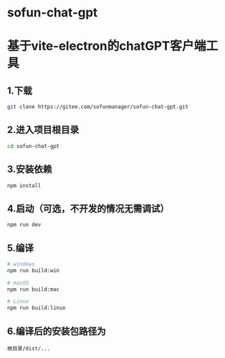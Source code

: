 # sofun-chat-gpt

# 基于vite-electron的chatGPT客户端工具

<!-- #### 安装包下载：

win:
#### [Version 0.6.8](https://gitee.com/sofunmanager/sofun-chat-gpt/raw/master/release/win/sofun-chatGPT%20Setup%200.6.8.exe)
#### [Version 0.6.9](https://gitee.com/sofunmanager/sofun-chat-gpt/raw/master/release/win/sofun-chatGPT%20Setup%200.6.9.exe) -->

<!-- mac: 
    [Version 0.6.8](https://gitee.com/sofunmanager/sofun-chat-gpt/raw/master/release/mac/sofun-chatGPT%20Setup%200.6.8.dwg) -->


<!-- ### 需要其他平台安装请使用以下步骤自行编译 -->

## 1.下载
```bash
git clone https://gitee.com/sofunmanager/sofun-chat-gpt.git
```
## 2.进入项目根目录
```bash
cd sofun-chat-gpt
```

## 3.安装依赖
 
```bash
npm install
```

## 4.启动（可选，不开发的情况无需调试）

```bash
npm run dev
```

## 5.编译

```bash
# windows
npm run build:win

# macOS
npm run build:mac

# Linux
npm run build:linux
```

## 6.编译后的安装包路径为
```
根目录/dist/...
```